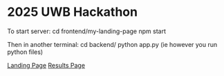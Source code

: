 # 2025 UWB Hackathon

To start server:
cd frontend/my-landing-page
npm start

Then in another terminal:
cd backend/
python app.py (ie however you run python files)

[Landing Page](landing-page.png)
[Results Page](results-page.png)
